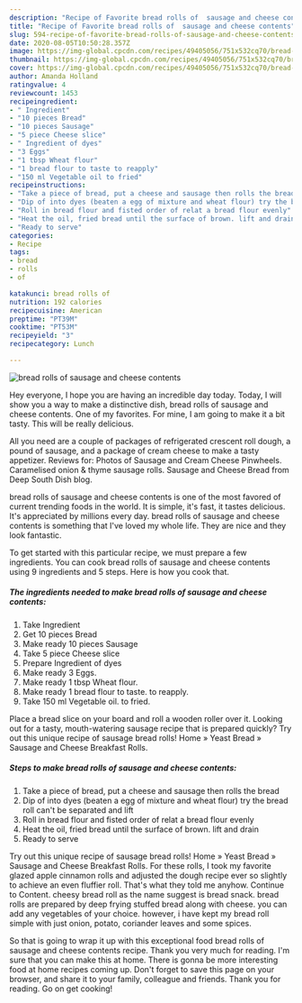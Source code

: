 ```yaml
---
description: "Recipe of Favorite bread rolls of  sausage and cheese contents"
title: "Recipe of Favorite bread rolls of  sausage and cheese contents"
slug: 594-recipe-of-favorite-bread-rolls-of-sausage-and-cheese-contents
date: 2020-08-05T10:50:28.357Z
image: https://img-global.cpcdn.com/recipes/49405056/751x532cq70/bread-rolls-of-sausage-and-cheese-contents-recipe-main-photo.jpg
thumbnail: https://img-global.cpcdn.com/recipes/49405056/751x532cq70/bread-rolls-of-sausage-and-cheese-contents-recipe-main-photo.jpg
cover: https://img-global.cpcdn.com/recipes/49405056/751x532cq70/bread-rolls-of-sausage-and-cheese-contents-recipe-main-photo.jpg
author: Amanda Holland
ratingvalue: 4
reviewcount: 1453
recipeingredient:
- " Ingredient"
- "10 pieces Bread"
- "10 pieces Sausage"
- "5 piece Cheese slice"
- " Ingredient of dyes"
- "3 Eggs"
- "1 tbsp Wheat flour"
- "1 bread flour to taste to reapply"
- "150 ml Vegetable oil to fried"
recipeinstructions:
- "Take a piece of bread, put a cheese and sausage then rolls the bread"
- "Dip of into dyes (beaten a egg of mixture and wheat flour) try the bread roll can&#39;t be separated and lift"
- "Roll in bread flour and fisted order of relat a bread flour evenly"
- "Heat the oil, fried bread until the surface of brown. lift and drain"
- "Ready to serve"
categories:
- Recipe
tags:
- bread
- rolls
- of

katakunci: bread rolls of 
nutrition: 192 calories
recipecuisine: American
preptime: "PT39M"
cooktime: "PT53M"
recipeyield: "3"
recipecategory: Lunch

---
```



![bread rolls of  sausage and cheese contents](https://img-global.cpcdn.com/recipes/49405056/751x532cq70/bread-rolls-of-sausage-and-cheese-contents-recipe-main-photo.jpg)

Hey everyone, I hope you are having an incredible day today. Today, I will show you a way to make a distinctive dish, bread rolls of  sausage and cheese contents. One of my favorites. For mine, I am going to make it a bit tasty. This will be really delicious.

All you need are a couple of packages of refrigerated crescent roll dough, a pound of sausage, and a package of cream cheese to make a tasty appetizer. Reviews for: Photos of Sausage and Cream Cheese Pinwheels. Caramelised onion &amp; thyme sausage rolls. Sausage and Cheese Bread from Deep South Dish blog.

bread rolls of  sausage and cheese contents is one of the most favored of current trending foods in the world. It is simple, it's fast, it tastes delicious. It's appreciated by millions every day. bread rolls of  sausage and cheese contents is something that I've loved my whole life. They are nice and they look fantastic.


To get started with this particular recipe, we must prepare a few ingredients. You can cook bread rolls of  sausage and cheese contents using 9 ingredients and 5 steps. Here is how you cook that.

<!--inarticleads1-->

##### The ingredients needed to make bread rolls of  sausage and cheese contents:

1. Take  Ingredient
1. Get 10 pieces Bread
1. Make ready 10 pieces Sausage
1. Take 5 piece Cheese slice
1. Prepare  Ingredient of dyes
1. Make ready 3 Eggs.
1. Make ready 1 tbsp Wheat flour.
1. Make ready 1 bread flour to taste. to reapply.
1. Take 150 ml Vegetable oil. to fried.


Place a bread slice on your board and roll a wooden roller over it. Looking out for a tasty, mouth-watering sausage recipe that is prepared quickly? Try out this unique recipe of sausage bread rolls! Home » Yeast Bread » Sausage and Cheese Breakfast Rolls. 

<!--inarticleads2-->

##### Steps to make bread rolls of  sausage and cheese contents:

1. Take a piece of bread, put a cheese and sausage then rolls the bread
1. Dip of into dyes (beaten a egg of mixture and wheat flour) try the bread roll can&#39;t be separated and lift
1. Roll in bread flour and fisted order of relat a bread flour evenly
1. Heat the oil, fried bread until the surface of brown. lift and drain
1. Ready to serve


Try out this unique recipe of sausage bread rolls! Home » Yeast Bread » Sausage and Cheese Breakfast Rolls. For these rolls, I took my favorite glazed apple cinnamon rolls and adjusted the dough recipe ever so slightly to achieve an even fluffier roll. That&#39;s what they told me anyhow. Continue to Content. cheesy bread roll as the name suggest is bread snack. bread rolls are prepared by deep frying stuffed bread along with cheese. you can add any vegetables of your choice. however, i have kept my bread roll simple with just onion, potato, coriander leaves and some spices. 

So that is going to wrap it up with this exceptional food bread rolls of  sausage and cheese contents recipe. Thank you very much for reading. I'm sure that you can make this at home. There is gonna be more interesting food at home recipes coming up. Don't forget to save this page on your browser, and share it to your family, colleague and friends. Thank you for reading. Go on get cooking!

